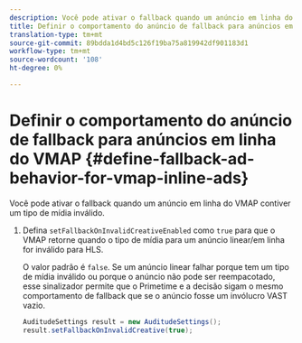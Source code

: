 ```yaml
---
description: Você pode ativar o fallback quando um anúncio em linha do VMAP contiver um tipo de mídia inválido.
title: Definir o comportamento do anúncio de fallback para anúncios em linha do VMAP
translation-type: tm+mt
source-git-commit: 89bdda1d4bd5c126f19ba75a819942df901183d1
workflow-type: tm+mt
source-wordcount: '108'
ht-degree: 0%

---
```



# Definir o comportamento do anúncio de fallback para anúncios em linha do VMAP {#define-fallback-ad-behavior-for-vmap-inline-ads}

Você pode ativar o fallback quando um anúncio em linha do VMAP contiver um tipo de mídia inválido.

1. Defina `setFallbackOnInvalidCreativeEnabled` como `true` para que o VMAP retorne quando o tipo de mídia para um anúncio linear/em linha for inválido para HLS.

   O valor padrão é `false`. Se um anúncio linear falhar porque tem um tipo de mídia inválido ou porque o anúncio não pode ser reempacotado, esse sinalizador permite que o Primetime e a decisão sigam o mesmo comportamento de fallback que se o anúncio fosse um invólucro VAST vazio.

   ```java
   AuditudeSettings result = new AuditudeSettings(); 
   result.setFallbackOnInvalidCreative(true);
   ```
